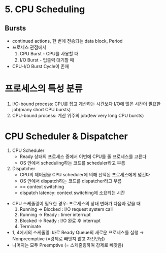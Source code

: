 # 5. CPU Scheduling
## Bursts
- continued actions, 한 번에 전송되는 data block, Period
- 프로세스 관점에서
   1. CPU Burst - CPU를 사용할 때 
   2. I/O Burst - 입출력 대기할 때
- CPU-I/O Burst Cycle이 존재

# 프로세스의 특성 분류
1. I/O-bound process: CPU를 잡고 계산하는 시간보다 I/O에 많은 시간이 필요한 job(many short CPU bursts)
2. CPU-bound process: 계산 위주의 job(few very long CPU bursts)

# CPU Scheduler & Dispatcher
1. CPU Scheduler
   - Ready 상태의 프로세스 중에서 이번에 CPU를 줄 프로세스를 고른다
   - OS 안에서 scheduling하는 코드를 scheduler라고 부름
2. Dispatcher
   - CPU의 제어권을 CPU scheduler에 의해 선택된 프로세스에게 넘긴다
   - OS 안에서 dispatch하는 코드를 dispatcher라고 부름
   - == context switching
   - dispatch latency: context switching에 소요되는 시간
- CPU 스케줄링이 필요한 경우: 프로세스의 상태 변화가 다음과 같을 때
   1. Running &rarr; Blocked : I/O request system call
   2. Running &rarr; Ready : timer interrupt
   3. Blocked &rarr; Ready : I/O 완료 후 interrupt
   4. Terminate
- 1, 4에서의 스케줄링: 바로 Ready Queue의 새로운 프로세스를 실행 &rarr; Nonpreemptive (=강제로 빼앗지 않고 자진반납)
- 나머지는 모두 Preemptive (= 스케줄링하여 강제로 빼앗음)